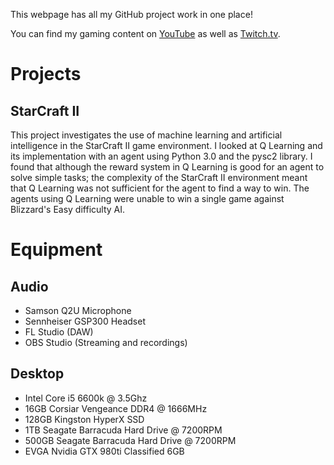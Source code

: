 This webpage has all my GitHub project work in one place!

You can find my gaming content on [YouTube](https://www.youtube.com/channel/UCyGUDokhk5fZUdIf-neAKiw?) as well as [Twitch.tv](https://www.twitch.tv/radiowavez).

# Projects
## StarCraft II
This project investigates the use of machine learning and artificial intelligence in the StarCraft II game environment. I looked at Q Learning and its implementation with an agent using Python 3.0 and the pysc2 library. I found that although the reward system in Q Learning is good for an agent to solve simple tasks; the complexity of the StarCraft II environment meant that Q Learning was not sufficient for the agent to find a way to win. The agents using Q Learning were unable to win a single game against Blizzard's Easy difficulty AI.

# Equipment
## Audio
- Samson Q2U Microphone
- Sennheiser GSP300 Headset
- FL Studio (DAW)
- OBS Studio (Streaming and recordings)

## Desktop
- Intel Core i5 6600k @ 3.5Ghz
- 16GB Corsiar Vengeance DDR4 @ 1666MHz
- 128GB Kingston HyperX SSD 
- 1TB Seagate Barracuda Hard Drive @ 7200RPM
- 500GB Seagate Barracuda Hard Drive @ 7200RPM
- EVGA Nvidia GTX 980ti Classified 6GB
